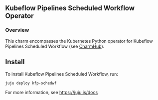 ## Kubeflow Pipelines Scheduled Workflow Operator

### Overview
This charm encompasses the Kubernetes Python operator for Kubeflow Pipelines
Scheduled Workflow (see [CharmHub](https://charmhub.io/?q=kfp-schedwf)).

## Install

To install Kubeflow Pipelines Scheduled Workflow, run:

    juju deploy kfp-schedwf

For more information, see https://juju.is/docs
